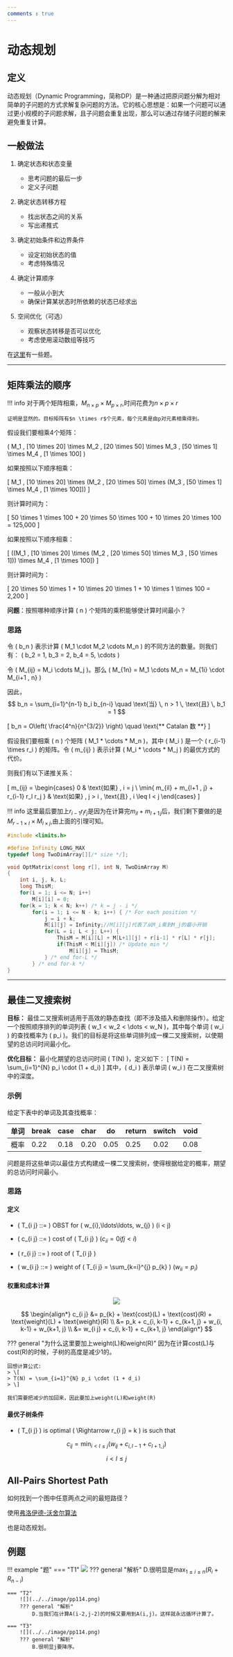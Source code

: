```yaml
---
comments : true
---
```


<link rel="stylesheet" type="text/css" href="../../../css/styles.css">



# 动态规划

## 定义

动态规划（Dynamic Programming，简称DP）是一种通过把原问题分解为相对简单的子问题的方式求解复杂问题的方法。它的核心思想是：如果一个问题可以通过更小规模的子问题求解，且子问题会重复出现，那么可以通过存储子问题的解来避免重复计算。

## 一般做法

1. 确定状态和状态变量
    - 思考问题的最后一步
    - 定义子问题

2. 确定状态转移方程
    - 找出状态之间的关系
    - 写出递推式

3. 确定初始条件和边界条件
    - 设定初始状态的值
    - 考虑特殊情况

4. 确定计算顺序
    - 一般从小到大
    - 确保计算某状态时所依赖的状态已经求出

5. 空间优化（可选）
    - 观察状态转移是否可以优化
    - 考虑使用滚动数组等技巧

在[这里](../../article/out/DP.md)有一些题。



---

## 矩阵乘法的顺序

!!! info
    对于两个矩阵相乘，$M_{n \times p} \times M_{p \times r}$,时间花费为$n \times p \times r$

    证明是显然的。目标矩阵有$n \times r$个元素，每个元素是由p对元素相乘得到。

假设我们要相乘4个矩阵：

\( M_1 \, [10 \times 20] \times M_2 \, [20 \times 50] \times M_3 \, [50 \times 1] \times M_4 \, [1 \times 100] \)

如果按照以下顺序相乘：

\[
M_1 \, [10 \times 20] \times (M_2 \, [20 \times 50] \times (M_3 \, [50 \times 1] \times M_4 \, [1 \times 100]))
\]

则计算时间为：

\[
50 \times 1 \times 100 + 20 \times 50 \times 100 + 10 \times 20 \times 100 = 125,000
\]

如果按照以下顺序相乘：

\[
((M_1 \, [10 \times 20] \times (M_2 \, [20 \times 50] \times M_3 \, [50 \times 1])) \times M_4 \, [1 \times 100])
\]

则计算时间为：

\[
20 \times 50 \times 1 + 10 \times 20 \times 1 + 10 \times 1 \times 100 = 2,200
\]

**问题**：按照哪种顺序计算 \( n \) 个矩阵的乘积能够使计算时间最小？

### 思路

令 \( b_n \) 表示计算 \( M_1 \cdot M_2 \cdots M_n \) 的不同方法的数量。则我们有：
\( b_2 = 1, b_3 = 2, b_4 = 5, \cdots \)

令 \( M_{ij} = M_i \cdots M_j \)。那么 \( M_{1n} = M_1 \cdots M_n = M_{1i} \cdot M_{i+1 \, n} \)

因此，
$$
b_n = \sum_{i=1}^{n-1} b_i b_{n-i} \quad \text{当} \, n > 1 \, \text{且} \, b_1 = 1
$$

\[
b_n = O\left( \frac{4^n}{n^{3/2}} \right) \quad \text{** Catalan 数 **}
\]

假设我们要相乘 \( n \) 个矩阵 \( M_1 * \cdots * M_n \)，其中 \( M_i \) 是一个 \( r_{i-1} \times r_i \) 的矩阵。令 \( m_{ij} \) 表示计算 \( M_i * \cdots * M_j \) 的最优方式的代价。

则我们有以下递推关系：

\[
m_{ij} = 
\begin{cases} 
0 & \text{如果} \, i = j \\
\min\{ m_{il} + m_{l+1 \, j} + r_{i-1} r_l r_j \} & \text{如果} \, j > i \, \text{且} \, i \leq l < j 
\end{cases}
\]

!!! info
    这里最后要加上$r_{i-1} r_l r_j$是因为在计算完$m_{il} + m_{l+1 \, j}$后，我们剩下要做的是$M_{r-1 \times l} \times M_{l \times j}$,由上面的引理可知。

```c
#include <limits.h>

#define Infinity LONG_MAX
typedef long TwoDimArray[][/* size */];

void OptMatrix(const long r[], int N, TwoDimArray M) 
{
    int i, j, k, L;
    long ThisM;
    for(i = 1; i <= N; i++)
        M[i][i] = 0;
    for(k = 1; k < N; k++) /* k = j - i */
        for(i = 1; i <= N - k; i++) { /* For each position */
            j = i + k;
            M[i][j] = Infinity;//M[i][j]代表了从M_i乘到M_j的最小开销
            for(L = i; L < j; L++) {
                ThisM = M[i][L] + M[L+1][j] + r[i-1] * r[L] * r[j];
                if(ThisM < M[i][j]) /* Update min */
                    M[i][j] = ThisM;
            } /* end for-L */
        } /* end for-k */
}

```

---

## 最佳二叉搜索树

**目标：** 最佳二叉搜索树适用于高效的静态查找（即不涉及插入和删除操作）。给定一个按照顺序排列的单词列表 \( w_1 < w_2 < \dots < w_N \)，其中每个单词 \( w_i \) 的查找概率为 \( p_i \)。我们的目标是将这些单词排列成一棵二叉搜索树，以使期望的总访问时间最小化。

**优化目标：** 最小化期望的总访问时间 \( T(N) \)，定义如下：
\[
T(N) = \sum_{i=1}^{N} p_i \cdot (1 + d_i)
\]
其中，\( d_i \) 表示单词 \( w_i \) 在二叉搜索树中的深度。

### 示例

给定下表中的单词及其查找概率：

| 单词       | break | case | char | do  | return | switch | void |
|------------|-------|------|------|-----|--------|--------|------|
| 概率       | 0.22  | 0.18 | 0.20 | 0.05 | 0.25   | 0.02   | 0.08 |

问题是将这些单词以最佳方式构建成一棵二叉搜索树，使得根据给定的概率，期望的总访问时间最小。

### 思路

#### 定义

- \( T_{i j} ::= \) OBST for \( w_{i},\ldots\ldots, w_{j} \) (i < j)

- \( c_{i j} ::= \) cost of \( T_{i j} \) $(c_{i i} = 0 if j < i)$

- \( r_{i j} ::= \) root of \( T_{i j} \)

- \( w_{i j} ::= \) weight of \( T_{i j} = \sum_{k=i}^{j} p_{k} \) $(w_{i i} = p_{i})$

#### 权重和成本计算

<div style="text-align: center;">
    <img src="../../../image/pp111.png" style="max-width: 50%; height: auto;">
</div>

$$
\begin{align*}
c_{i j} &= p_{k} + \text{cost}(L) + \text{cost}(R) + \text{weight}(L) + \text{weight}(R) \\
        &= p_k + c_{i, k-1} + c_{k+1, j} + w_{i, k-1} + w_{k+1, j} \\
        &= w_{i j} + c_{i, k-1} + c_{k+1, j}
\end{align*}
$$

??? general "为什么这里要加上weight(L)和weight(R)"
    因为在计算cost(L)与cost(R)的时候，子树的高度是减少1的。

    回想计算公式:
    > \[
    > T(N) = \sum_{i=1}^{N} p_i \cdot (1 + d_i)
    > \]

    我们需要把减少的加回来，因此要加上weight(L)和weight(R)

#### 最优子树条件

- \( T_{i j} \) is optimal \( \Rightarrow r_{i j} = k \) is such that

$$
c_{i j} = \min_{i<l\leq j} \left( w_{i j} + c_{i, l-1} + c_{l+1, j} \right)
$$

  $$ i < l \leq j $$

## All-Pairs Shortest Path

如何找到一个图中任意两点之间的最短路径？


使用[弗洛伊德-沃舍尔算法](https://zh.wikipedia.org/wiki/Floyd-Warshall%E7%AE%97%E6%B3%95)

也是动态规划。


## 例题

!!! example "题"
    === "T1"
        ![](../../image/pp113.png)
        ??? general "解析"
            D.很明显是$\max_{1 \leq i \leq n}({R_i + R_{n-i}})$

    === "T2"
        ![](../../image/pp114.png)
        ??? general "解析"
            D.当我们在计算A(i-2,j-2)的时候又要用到A(i,j)。这样就永远循环计算了。
    
    === "T3"
        ![](../../image/pp114.png)
        ??? general "解析"
            B.很明显j要降序。